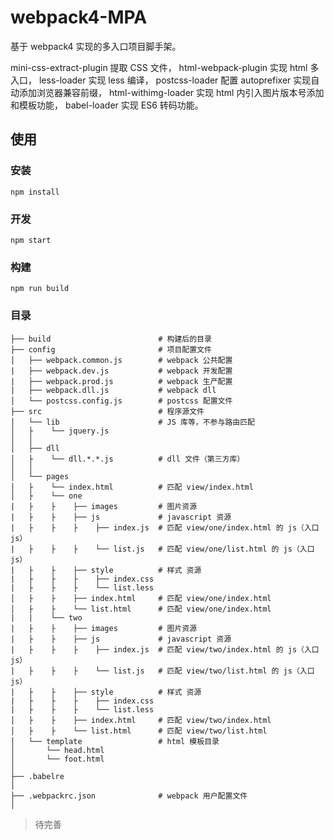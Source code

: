 # webpack4-MPA

基于 webpack4 实现的多入口项目脚手架。

mini-css-extract-plugin 提取 CSS 文件，
html-webpack-plugin 实现 html 多入口，
less-loader 实现 less 编译，
postcss-loader 配置 autoprefixer 实现自动添加浏览器兼容前缀，
html-withimg-loader 实现 html 内引入图片版本号添加和模板功能，
babel-loader 实现 ES6 转码功能。

## 使用

### 安装

```
npm install
```

### 开发

```
npm start
```

### 构建

```
npm run build
```

### 目录

```
├── build                        # 构建后的目录
├── config                       # 项目配置文件
│   ├── webpack.common.js        # webpack 公共配置
|   ├── webpack.dev.js           # webpack 开发配置
|   ├── webpack.prod.js          # webpack 生产配置
|   ├── webpack.dll.js           # webpack dll
│   └── postcss.config.js        # postcss 配置文件
├── src                          # 程序源文件
│   └── lib                      # JS 库等，不参与路由匹配      
│   ├    └── jquery.js 
│   │
│   ├── dll
│   ├    └── dll.*.*.js          # dll 文件（第三方库）
│   │
│   └── pages                
│   ├    └── index.html          # 匹配 view/index.html
│   ├    └── one
|   ├    ├    ├── images         # 图片资源
|   ├    ├    ├── js             # javascript 资源
|   ├    ├    ├    ├── index.js  # 匹配 view/one/index.html 的 js（入口js）
|   ├    ├    ├    └── list.js   # 匹配 view/one/list.html 的 js（入口js）
|   ├    ├    ├── style          # 样式 资源
|   ├    ├    ├    ├── index.css
|   ├    ├    ├    └── list.less
│   ├    ├    ├── index.html     # 匹配 view/one/index.html
│   ├    ├    └── list.html      # 匹配 view/one/index.html
|   |    └── two
|   ├    ├    ├── images         # 图片资源
|   ├    ├    ├── js             # javascript 资源
|   ├    ├    ├    ├── index.js  # 匹配 view/two/index.html 的 js（入口js）
|   ├    ├    ├    └── list.js   # 匹配 view/two/list.html 的 js（入口js）
|   ├    ├    ├── style          # 样式 资源
|   ├    ├    ├    ├── index.css
|   ├    ├    ├    └── list.less
│   ├    ├    ├── index.html     # 匹配 view/two/index.html
│   ├    ├    └── list.html      # 匹配 view/two/list.html
│   └── template                 # html 模板目录
│       └── head.html         
│       └── foot.html    
│
├── .babelre
│
├── .webpackrc.json              # webpack 用户配置文件
│    
```

> 待完善

